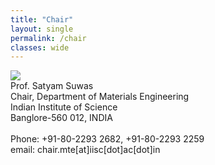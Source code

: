 ```yaml
---
title: "Chair"
layout: single
permalink: /chair
classes: wide
---
```


<img src="{{ site.baseurl }}/assets/images/faculty/satyam-chair.jpg"> <br>
Prof. Satyam Suwas <br> 
Chair, Department of Materials Engineering<br>
Indian Institute of Science<br>
Banglore-560 012, INDIA<br>
<br>
Phone: +91-80-2293 2682, +91-80-2293 2259<br>
email: chair.mte[at]iisc[dot]ac[dot]in